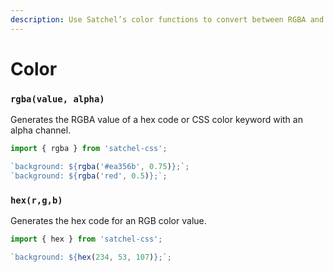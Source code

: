 ```yaml
---
description: Use Satchel’s color functions to convert between RGBA and hex values.
---
```


# Color

### `rgba(value, alpha)`

Generates the RGBA value of a hex code or CSS color keyword with an alpha channel.

```javascript
import { rgba } from 'satchel-css';

`background: ${rgba('#ea356b', 0.75)};`;
`background: ${rgba('red', 0.5)};`;
```

### `hex(r,g,b)`

Generates the hex code for an RGB color value.

```javascript
import { hex } from 'satchel-css';

`background: ${hex(234, 53, 107)};`;
```


